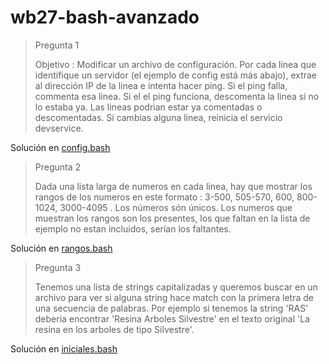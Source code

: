 # wb27-bash-avanzado
> Pregunta 1
> 
> Objetivo : Modificar un archivo de configuración. Por cada linea que identifique un servidor (el ejemplo de config está más abajo), extrae al dirección IP de la linea e intenta hacer ping. Si el ping falla, commenta esa linea. Si el el ping funciona, descomenta la linea si no lo estaba ya. Las lineas podrian estar ya comentadas o descomentadas. Si cambias alguna linea, reinicia el servicio devservice.

Solución en [config.bash](https://github.com/Assembler-school-2021/wb27-bash-avanzado/blob/main/config.bash)

> Pregunta 2
> 
> Dada una lista larga de numeros en cada linea, hay que mostrar los rangos de los numeros en este formato : 3-500, 505-570, 600, 800-1024, 3000-4095 . Los números són únicos. Los numeros que muestran los rangos son los presentes, los que faltan en la lista de ejemplo no estan incluidos, serían los faltantes.

Solución en [rangos.bash](https://github.com/Assembler-school-2021/wb27-bash-avanzado/blob/main/rangos.bash)

> Pregunta 3
> 
> Tenemos una lista de strings capitalizadas y queremos buscar en un archivo para ver si alguna string hace match con la primera letra de una secuencia de palabras. Por ejemplo si tenemos la string 'RAS' deberia encontrar 'Resina Arboles Silvestre' en el texto original 'La resina en los arboles de tipo Silvestre'.

Solución en [iniciales.bash](https://github.com/Assembler-school-2021/wb27-bash-avanzado/blob/main/iniciales.bash)
